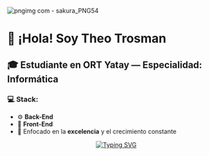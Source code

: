 ![pngimg com - sakura_PNG54](https://github.com/user-attachments/assets/6672dbd4-38be-490d-91ab-16f08e6ac563)
# 👋 ¡Hola! Soy **Theo Trosman**

## 🎓 Estudiante en **ORT Yatay** — Especialidad: **Informática**

### 💻 Stack:
- ⚙️ **Back-End**
- 🎨 **Front-End**
- 🚀 Enfocado en la **excelencia** y el crecimiento constante

<p align="center">
  <a href="https://github.com/DenverCoder1/readme-typing-svg">
    <img src="https://readme-typing-svg.herokuapp.com?font=Fira+Code&weight=700&color=000000&size=28&center=true&vCenter=true&width=600&height=100&lines=Hola,+Soy+Theo+Trosman;Estudiante+de+ORT+Yatay;Especialidad:+Informática;Front-End;Back-End;Buscando+la+excelencia" alt="Typing SVG" />
  </a>
</p>
